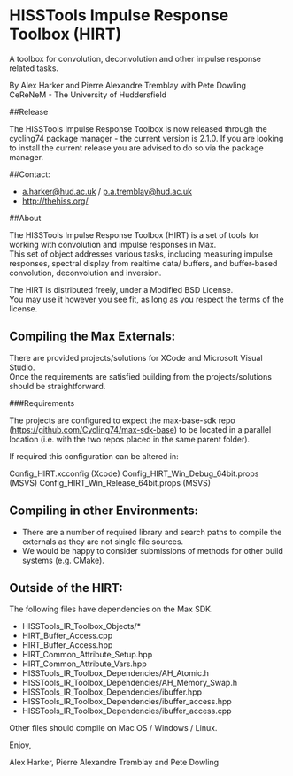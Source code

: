 HISSTools Impulse Response Toolbox (HIRT)
==================================

A toolbox for convolution, deconvolution and other impulse response related tasks.

By Alex Harker and Pierre Alexandre Tremblay with Pete Dowling<br/>
CeReNeM - The University of Huddersfield

##Release

The HISSTools Impulse Response Toolbox is now released through the cycling74 package manager - the current version is 2.1.0. If you are looking to install the current release you are advised to do so via the package manager.

##Contact:

* a.harker@hud.ac.uk / p.a.tremblay@hud.ac.uk
* http://thehiss.org/

##About

The HISSTools Impulse Response Toolbox (HIRT) is a set of tools for working with convolution and impulse responses in Max.<br>
This set of object addresses various tasks, including measuring impulse responses, spectral display from realtime data/ buffers, and buffer-based convolution, deconvolution and inversion.

The HIRT is distributed freely, under a Modified BSD License.<br>
You may use it however you see fit, as long as you respect the terms of the license.

## Compiling the Max Externals:

There are provided projects/solutions for XCode and Microsoft Visual Studio.<br>
Once the requirements are satisfied building from the projects/solutions should be straightforward.

###Requirements

The projects are configured to expect the max-base-sdk repo (https://github.com/Cycling74/max-sdk-base) to be located in a parallel location (i.e. with the two repos placed in the same parent folder). 

If required this configuration can be altered in:

Config_HIRT.xcconfig (Xcode)
Config_HIRT_Win_Debug_64bit.props (MSVS)
Config_HIRT_Win_Release_64bit.props (MSVS)

## Compiling in other Environments:

- There are a number of required library and search paths to compile the externals as they are not single file sources.
- We would be happy to consider submissions of methods for other build systems (e.g. CMake).

## Outside of the HIRT:

The following files have dependencies on the Max SDK.

- HISSTools_IR_Toolbox_Objects/*
- HIRT_Buffer_Access.cpp
- HIRT_Buffer_Access.hpp
- HIRT_Common_Attribute_Setup.hpp
- HIRT_Common_Attribute_Vars.hpp
- HISSTools_IR_Toolbox_Dependencies/AH_Atomic.h
- HISSTools_IR_Toolbox_Dependencies/AH_Memory_Swap.h
- HISSTools_IR_Toolbox_Dependencies/ibuffer.hpp
- HISSTools_IR_Toolbox_Dependencies/ibuffer_access.hpp
- HISSTools_IR_Toolbox_Dependencies/ibuffer_access.cpp

Other files should compile on Mac OS / Windows / Linux.

Enjoy,

Alex Harker, Pierre Alexandre Tremblay and Pete Dowling

